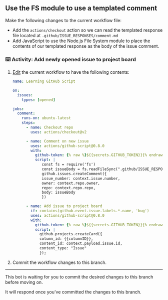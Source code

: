 ## Use the FS module to use a templated comment

Make the following changes to the current workflow file:

- Add the `actions/checkout` action so we can read the templated response file located at `.github/ISSUE_RESPONSES/comment.md`
- Add JavaScript to use the Node.js File System module to place the contents of our templated response as the body of the issue comment.

### :keyboard: Activity: Add newly opened issue to project board

1. [Edit]({{quicklink}}) the current workflow to have the following contents:

   ```yaml
   name: Learning GitHub Script

   on:
     issues:
       types: [opened]

   jobs:
     comment:
       runs-on: ubuntu-latest
       steps:
         - name: Checkout repo
           uses: actions/checkout@v2

         - name: Comment on new issue
           uses: actions/github-script@0.8.0
           with:
             github-token: {% raw %}${{secrets.GITHUB_TOKEN}}{% endraw %}
             script: |
                const fs = require('fs')
                const issueBody = fs.readFileSync(".github/ISSUE_RESPONSES/comment.md", "utf8")
                github.issues.createComment({
                issue_number: context.issue.number,
                owner: context.repo.owner,
                repo: context.repo.repo,
                body: issueBody
                })

         - name: Add issue to project board
           if: contains(github.event.issue.labels.*.name, 'bug')
           uses: actions/github-script@0.8.0
           with:
             github-token: {% raw %}${{secrets.GITHUB_TOKEN}}{% endraw %}
             script: |
               github.projects.createCard({
               column_id: {{columnID}},
               content_id: context.payload.issue.id,
               content_type: "Issue"
               });

   ```

2. Commit the workflow changes to this branch.

---

This bot is waiting for you to commit the desired changes to this branch before moving on.

It will respond once you've committed the changes to this branch.
